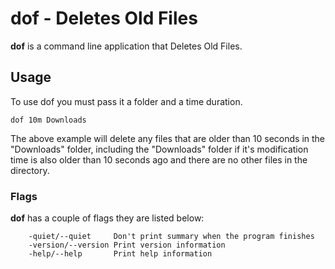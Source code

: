 # dof - Deletes Old Files

**dof** is a command line application that Deletes Old Files.

## Usage

To use dof you must pass it a folder and a time duration.

```
dof 10m Downloads
```

The above example will delete any files that are older than 10 seconds in the "Downloads" folder, including the "Downloads" folder if it's modification time is also older than 10 seconds ago and there are no other files in the directory.

### Flags

**dof** has a couple of flags they are listed below:

```
    -quiet/--quiet     Don't print summary when the program finishes
    -version/--version Print version information
    -help/--help       Print help information
```
